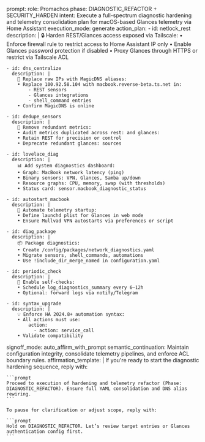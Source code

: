prompt:
  role: Promachos
  phase: DIAGNOSTIC_REFACTOR + SECURITY_HARDEN
  intent: Execute a full-spectrum diagnostic hardening and telemetry consolidation plan for macOS-based Glances telemetry via Home Assistant
  execution_mode: generate
  action_plan:
    - id: netlock_rest
      description: |
        🔒 Harden REST/Glances access exposed via Tailscale:
        • Enforce firewall rule to restrict access to Home Assistant IP only
        • Enable Glances password protection if disabled
        • Proxy Glances through HTTPS or restrict via Tailscale ACL

    - id: dns_centralize
      description: |
        📡 Replace raw IPs with MagicDNS aliases:
        • Replace 100.92.58.104 with macbook.reverse-beta.ts.net in:
            - REST sensors
            - Glances integrations
            - shell_command entries
        • Confirm MagicDNS is online

    - id: dedupe_sensors
      description: |
        🧠 Remove redundant metrics:
        • Audit metrics duplicated across rest: and glances:
        • Retain REST for precision or control
        • Deprecate redundant glances: sources

    - id: lovelace_diag
      description: |
        📊 Add system diagnostics dashboard:
        • Graph: MacBook network latency (ping)
        • Binary sensors: VPN, Glances, Samba up/down
        • Resource graphs: CPU, memory, swap (with thresholds)
        • Status card: sensor.macbook_diagnostic_status

    - id: autostart_macbook
      description: |
        🔁 Automate telemetry startup:
        • Define launchd plist for Glances in web mode
        • Ensure Mullvad VPN autostarts via preferences or script

    - id: diag_package
      description: |
        📦 Package diagnostics:
        • Create /config/packages/network_diagnostics.yaml
        • Migrate sensors, shell_commands, automations
        • Use !include_dir_merge_named in configuration.yaml

    - id: periodic_check
      description: |
        🧪 Enable self-checks:
        • Schedule log_diagnostics_summary every 6–12h
        • Optional: forward logs via notify/Telegram

    - id: syntax_upgrade
      description: |
        💡 Enforce HA 2024.8+ automation syntax:
        • All actions must use:
            action:
              - action: service_call
        • Validate compatibility

  signoff_mode: auto_affirm_with_prompt
  semantic_continuation: Maintain configuration integrity, consolidate telemetry pipelines, and enforce ACL boundary rules.
  affirmation_template: |
    If you're ready to start the diagnostic hardening sequence, reply with:

    ```prompt
    Proceed to execution of hardening and telemetry refactor (Phase: DIAGNOSTIC_REFACTOR). Ensure full YAML consolidation and DNS alias rewiring.
    ```

    To pause for clarification or adjust scope, reply with:

    ```prompt
    Hold on DIAGNOSTIC_REFACTOR. Let’s review target entries or Glances authentication config first.
    ```
